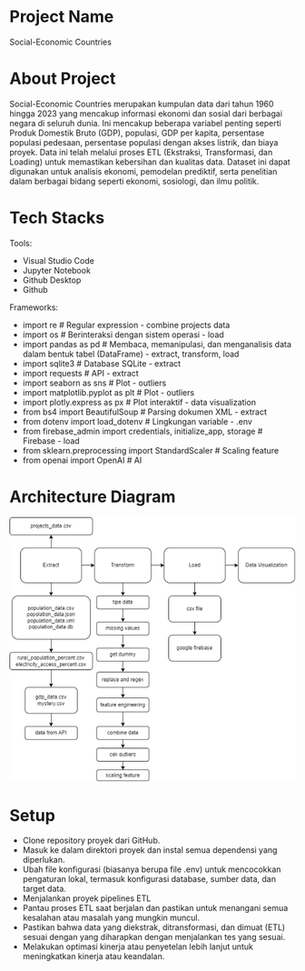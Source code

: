 # Project Name
Social-Economic Countries

# About Project
Social-Economic Countries merupakan kumpulan data dari tahun 1960 hingga 2023 yang mencakup informasi ekonomi dan sosial dari berbagai negara di seluruh dunia. Ini mencakup beberapa variabel penting seperti Produk Domestik Bruto (GDP), populasi, GDP per kapita, persentase populasi pedesaan, persentase populasi dengan akses listrik, dan biaya proyek. Data ini telah melalui proses ETL (Ekstraksi, Transformasi, dan Loading) untuk memastikan kebersihan dan kualitas data. Dataset ini dapat digunakan untuk analisis ekonomi, pemodelan prediktif, serta penelitian dalam berbagai bidang seperti ekonomi, sosiologi, dan ilmu politik.

# Tech Stacks
Tools:
- Visual Studio Code
- Jupyter Notebook
- Github Desktop
- Github

Frameworks:
- import re # Regular expression - combine projects data
- import os # Berinteraksi dengan sistem operasi - load
- import pandas as pd # Membaca, memanipulasi, dan menganalisis data dalam bentuk tabel (DataFrame) - extract, transform, load
- import sqlite3 # Database SQLite - extract
- import requests # API - extract
- import seaborn as sns # Plot - outliers
- import matplotlib.pyplot as plt # Plot - outliers
- import plotly.express as px # Plot interaktif - data visualization
- from bs4 import BeautifulSoup # Parsing dokumen XML - extract
- from dotenv import load_dotenv # Lingkungan variable - .env
- from firebase_admin import credentials, initialize_app, storage # Firebase - load
- from sklearn.preprocessing import StandardScaler # Scaling feature
- from openai import OpenAI # AI

# Architecture Diagram
![image](Diagram_ETL.png)

# Setup
- Clone repository proyek dari GitHub.
- Masuk ke dalam direktori proyek dan instal semua dependensi yang diperlukan.
- Ubah file konfigurasi (biasanya berupa file .env) untuk mencocokkan pengaturan lokal, termasuk konfigurasi database, sumber data, dan target data.
- Menjalankan proyek pipelines ETL
- Pantau proses ETL saat berjalan dan pastikan untuk menangani semua kesalahan atau masalah yang mungkin muncul.
- Pastikan bahwa data yang diekstrak, ditransformasi, dan dimuat (ETL) sesuai dengan yang diharapkan dengan menjalankan tes yang sesuai.
- Melakukan optimasi kinerja atau penyetelan lebih lanjut untuk meningkatkan kinerja atau keandalan.
